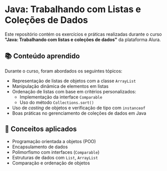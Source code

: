 # Java: Trabalhando com Listas e Coleções de Dados

Este repositório contém os exercícios e práticas realizadas durante o curso **"Java: Trabalhando com listas e coleções de dados"** da plataforma Alura.

## 📚 Conteúdo aprendido

Durante o curso, foram abordados os seguintes tópicos:

- Representação de listas de objetos com a classe `ArrayList`
- Manipulação dinâmica de elementos em listas
- Ordenação de listas com base em critérios personalizados:
  - Implementação da interface `Comparable`
  - Uso do método `Collections.sort()`
- Uso de *casting* de objetos e verificação de tipo com `instanceof`
- Boas práticas no gerenciamento de coleções de dados em Java

## 🧠 Conceitos aplicados

- Programação orientada a objetos (POO)
- Encapsulamento de dados
- Polimorfismo com interfaces (`Comparable`)
- Estruturas de dados com `List`, `ArrayList`
- Comparação e ordenação de objetos

